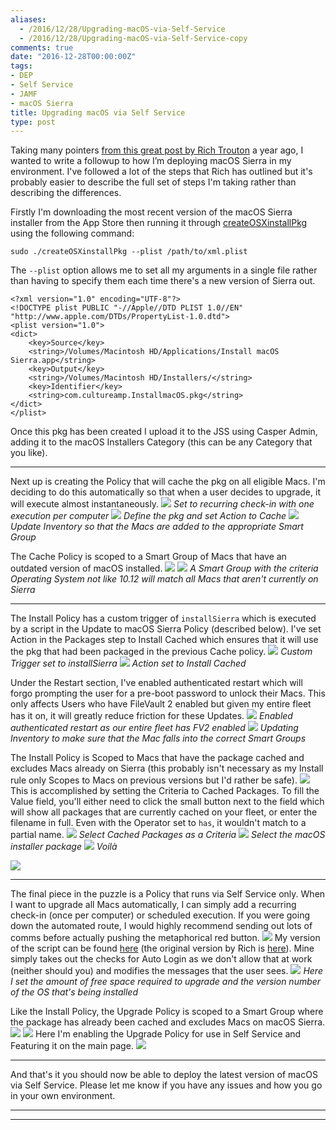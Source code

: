 ```yaml
---
aliases:
  - /2016/12/28/Upgrading-macOS-via-Self-Service
  - /2016/12/28/Upgrading-macOS-via-Self-Service-copy
comments: true
date: "2016-12-28T00:00:00Z"
tags:
- DEP
- Self Service
- JAMF
- macOS Sierra
title: Upgrading macOS via Self Service
type: post
---
```


Taking many pointers [from this great post by Rich Trouton][1] a year ago, I wanted to write a followup to how I’m deploying macOS Sierra in my environment. I've followed a lot of the steps that Rich has outlined but it's probably easier to describe the full set of steps I'm taking rather than describing the differences.

Firstly I'm downloading the most recent version of the macOS Sierra installer from the App Store then running it through [createOSXinstallPkg][2] using the following command:

```
sudo ./createOSXinstallPkg --plist /path/to/xml.plist
```

The `--plist` option allows me to set all my arguments in a single file rather than having to specify them each time there's a new version of Sierra out.

```
<?xml version="1.0" encoding="UTF-8"?>
<!DOCTYPE plist PUBLIC "-//Apple//DTD PLIST 1.0//EN" "http://www.apple.com/DTDs/PropertyList-1.0.dtd">
<plist version="1.0">
<dict>
    <key>Source</key>
    <string>/Volumes/Macintosh HD/Applications/Install macOS Sierra.app</string>
    <key>Output</key>
    <string>/Volumes/Macintosh HD/Installers/</string>
    <key>Identifier</key>
    <string>com.cultureamp.InstallmacOS.pkg</string>
</dict>
</plist>
```

Once this pkg has been created I upload it to the JSS using Casper Admin, adding it to the macOS Installers Category (this can be any Category that you like).

---

Next up is creating the Policy that will cache the pkg on all eligible Macs. I'm deciding to do this automatically so that when a user decides to upgrade, it will execute almost instantaneously.
![](/images/install_macOS/01a_cache_general.png)
*Set to recurring check-in with one execution per computer*
![](/images/install_macOS/01b_cache_package.png)
*Define the pkg and set Action to Cache*
![](/images/install_macOS/01c_cache_maintenance.png)
*Update Inventory so that the Macs are added to the appropriate Smart Group*

The Cache Policy is scoped to a Smart Group of Macs that have an outdated version of macOS installed.
![](/images/install_macOS/01d_cache_scope.png)
![](/images/install_macOS/02a_group_outdated.png)
*A Smart Group with the criteria Operating System not like 10.12 will match all Macs that aren't currently on Sierra*

---

The Install Policy has a custom trigger of `installSierra` which is executed by a script in the Update to macOS Sierra Policy (described below). I've set Action in the Packages step to Install Cached which ensures that it will use the pkg that had been packaged in the previous Cache policy.
![](/images/install_macOS/03a_install_general.png)
*Custom Trigger set to installSierra*
![](/images/install_macOS/03b_install_package.png)
*Action set to Install Cached*

Under the Restart section, I've enabled authenticated restart which will forgo prompting the user for a pre-boot password to unlock their Macs. This only affects Users who have FileVault 2 enabled but given my entire fleet has it on, it will greatly reduce friction for these Updates.
![](/images/install_macOS/03c_install_restart.png)
*Enabled authenticated restart as our entire fleet has FV2 enabled*
![](/images/install_macOS/03d_install_maintenance.png)
*Updating Inventory to make sure that the Mac falls into the correct Smart Groups*

The Install Policy is Scoped to Macs that have the package cached and excludes Macs already on Sierra (this probably isn't necessary as my Install rule only Scopes to Macs on previous versions but I'd rather be safe).
![](/images/install_macOS/03e_install_scope.png)
This is accomplished by setting the Criteria to Cached Packages. To fill the Value field, you'll either need to click the small button next to the field which will show all packages that are currently cached on your fleet, or enter the filename in full. Even with the Operator set to `has`, it wouldn't match to a partial name.
![](/images/install_macOS/04a_group_cache_before.png)
*Select Cached Packages as a Criteria*
![](/images/install_macOS/04b_group_cache_select.png)
*Select the macOS installer package*
![](/images/install_macOS/04c_group_cache_after.png)
*Voilà*

![](/images/install_macOS/05a_group_sierra_installed.png)

---

The final piece in the puzzle is a Policy that runs via Self Service only. When I want to upgrade all Macs automatically, I can simply add a recurring check-in (once per computer) or scheduled execution. If you were going down the automated route, I would highly recommend sending out lots of comms before actually pushing the metaphorical red button.
![](/images/install_macOS/06a_upgrade_general.png)
My version of the script can be found [here][3] (the original version by Rich is [here][4]). Mine simply takes out the checks for Auto Login as we don't allow that at work (neither should you) and modifies the messages that the user sees.
![](/images/install_macOS/06b_upgrade_scripts.png)
*Here I set the amount of free space required to upgrade and the version number of the OS that's being installed*

Like the Install Policy, the Upgrade Policy is scoped to a Smart Group where the package has already been cached and excludes Macs on macOS Sierra.
![](/images/install_macOS/06c_upgrade_scope_target.png)
![](/images/install_macOS/06d_upgrade_scope_exclusions.png)
Here I'm enabling the Upgrade Policy for use in Self Service and Featuring it on the main page.
![](/images/install_macOS/06e_upgrade_self_service.png)

---

And that's it you should now be able to deploy the latest version of macOS via Self Service. Please let me know if you have any issues and how you go in your own environment.

---
---


[1]:	https://derflounder.wordpress.com/2015/11/23/providing-os-x-upgrades-via-caspers-self-service/
[2]:	https://github.com/munki/createOSXinstallPkg
[3]:	https://github.com/smithjw/JAMF_goodies/blob/master/Scripts/selfServiceSierraInstall.sh
[4]:	https://github.com/rtrouton/rtrouton_scripts/blob/master/rtrouton_scripts/Casper_Scripts/self_service_os_install/sierra/self_service_sierra_os_install.sh
